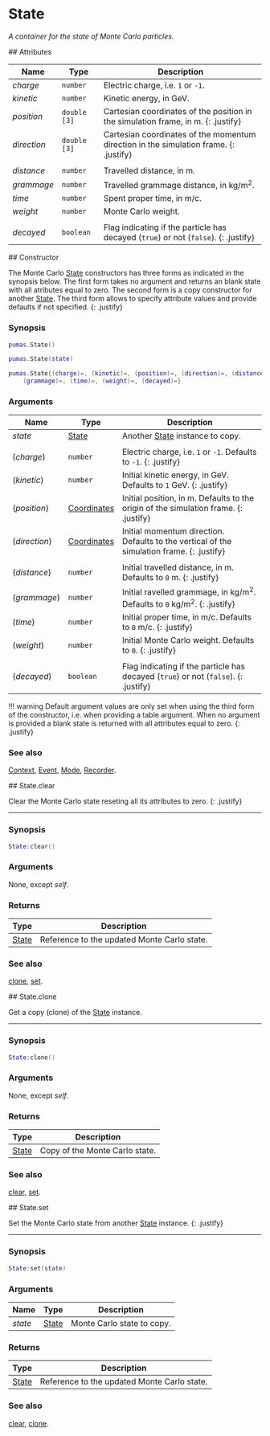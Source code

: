 # State
_A container for the state of Monte Carlo particles._


<div markdown="1" class="shaded-box fancy">
## Attributes

|Name|Type|Description|
|----|----|-----------|
|*charge*   |`number`    | Electric charge, i.e. `1` or `-1`. |
|*kinetic*  |`number`    | Kinetic energy, in GeV. |
|*position* |`double [3]`| Cartesian coordinates of the position in the simulation frame, in m. {: .justify} |
|*direction*|`double [3]`| Cartesian coordinates of the momentum direction in the simulation frame. {: .justify} |
|||
|*distance* |`number`    | Travelled distance, in m. |
|*grammage* |`number`    | Travelled grammage distance, in kg/m<sup>2</sup>. |
|*time*     |`number`    | Spent proper time, in m/c. |
|*weight*   |`number`    | Monte Carlo weight. |
|||
|*decayed*  |`boolean`   | Flag indicating if the particle has decayed (`true`) or not (`false`). {: .justify} |
</div>


<div markdown="1" class="shaded-box fancy">
## Constructor

The Monte Carlo [State](State.md) constructors has three forms as indicated in
the synopsis below. The first form takes no argument and returns an blank state
with all atributes equal to zero. The second form is a copy constructor for
another [State](State.md). The third form allows to specify attribute values and
provide defaults if not specified.
{: .justify}

### Synopsis

```lua
pumas.State()

pumas.State(state)

pumas.State{(charge)=, (kinetic)=, (position)=, (direction)=, (distance)=,
    (grammage)=, (time)=, (weight)=, (decayed)=}
```

### Arguments

|Name|Type|Description|
|----|----|-----------|
|*state*|[State](State.md)| Another [State](State.md) instance to copy. |
|||
|(*charge*)   |`number`                        | Electric charge, i.e. `1` or `-1`. Defaults to `-1`. {: .justify} |
|(*kinetic*)  |`number`                        | Initial kinetic energy, in GeV. Defaults to `1` GeV. {: .justify} |
|(*position*) |[Coordinates](../Coordinates.md)| Initial position, in m. Defaults to the origin of the simulation frame. {: .justify} |
|(*direction*)|[Coordinates](../Coordinates.md)| Initial momentum direction. Defaults to the vertical of the simulation frame. {: .justify} |
|||
|(*distance*) |`number`    | Initial travelled distance, in m. Defaults to `0` m. {: .justify} |
|(*grammage*) |`number`    | Initial ravelled grammage, in kg/m<sup>2</sup>. Defaults to `0` kg/m<sup>2</sup>. {: .justify} |
|(*time*)     |`number`    | Initial proper time, in m/c. Defaults to `0` m/c. {: .justify} |
|(*weight*)   |`number`    | Initial Monte Carlo weight. Defaults to `0`. {: .justify} |
|||
|(*decayed*)  |`boolean`   | Flag indicating if the particle has decayed (`true`) or not (`false`). {: .justify} |

!!! warning
    Default argument values are only set when using the third form of the
    constructor, i.e. when providing a table argument. When no argument is
    provided a blank state is returned with all attributes equal to zero.
    {: .justify}

### See also

[Context](Context.md),
[Event](Event.md),
[Mode](Mode.md),
[Recorder](Recorder.md).
</div>


<div markdown="1" class="shaded-box fancy">
## State.clear

Clear the Monte Carlo state reseting all its attributes to zero.
{: .justify}

---

### Synopsis

```lua
State:clear()
```

### Arguments

None, except *self*.

### Returns

|Type|Description|
|----|-----------|
|[State](State.md)| Reference to the updated Monte Carlo state.|

### See also

[clone](#stateclone),
[set](#stateset).
</div>


<div markdown="1" class="shaded-box fancy">
## State.clone

Get a copy (clone) of the [State](State.md) instance.

---

### Synopsis

```lua
State:clone()
```

### Arguments

None, except *self*.

### Returns

|Type|Description|
|----|-----------|
|[State](State.md)| Copy of the Monte Carlo state.|

### See also

[clear](#stateclear),
[set](#stateset).
</div>


<div markdown="1" class="shaded-box fancy">
## State.set

Set the Monte Carlo state from another [State](State.md) instance.
{: .justify}

---

### Synopsis

```lua
State:set(state)
```

### Arguments

|Name|Type|Description|
|----|----|-----------|
|*state*|[State](State.md)| Monte Carlo state to copy.|

### Returns

|Type|Description|
|----|-----------|
|[State](State.md)| Reference to the updated Monte Carlo state.|

### See also

[clear](#stateclear),
[clone](#stateclone).
</div>
